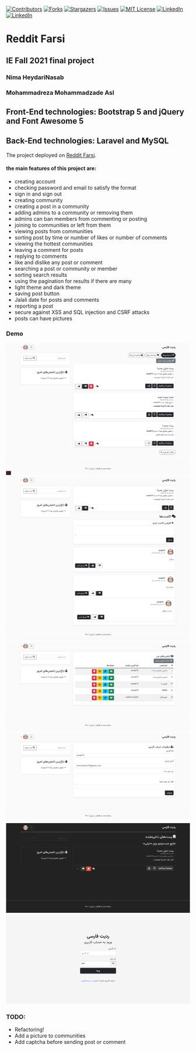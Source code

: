 [![Contributors][contributors-shield]][contributors-url]
[![Forks][forks-shield]][forks-url]
[![Stargazers][stars-shield]][stars-url]
[![Issues][issues-shield]][issues-url]
[![MIT License][license-shield]][license-url]
[![LinkedIn][linkedin-shield]][linkedin-url1]
[![LinkedIn][linkedin-shield]][linkedin-url2]


# Reddit Farsi
## IE Fall 2021 final project
### Nima HeydariNasab
### Mohammadreza Mohammadzade Asl
## Front-End technologies: Bootstrap 5 and jQuery and Font Awesome 5
## Back-End technologies: Laravel and MySQL


The project deployed on [Reddit Farsi](http://185.162.235.19/reddit-farsi/).


#### the main features of this project are:
- creating account
- checking password and email to satisfy the format
- sign in and sign out
- creating community
- creating a post in a community
- adding admins to a community or removing them
- admins can ban members from commenting or posting
- joining to communities or left from them
- viewing posts from communities
- sorting post by time or number of likes or number of comments
- viewing the hottest communities
- leaving a comment for posts
- replying to comments
- like and dislike any post or comment
- searching a post or community or member
- sorting search results
- using the pagination for results if there are many
- light theme and dark theme
- saving post button
- Jalali date for posts and comments
- reporting a post
- secure against XSS and SQL injection and CSRF attacks
- posts can have pictures

### Demo

![Image 1](images/01.png)
![Image 2](images/02.png)
![Image 3](images/03.png)
![Image 4](images/04.png)
![Image 5](images/05.png)
![Image 6](images/06.png)

### TODO:
- Refactoring!
- Add a picture to communities
- Add captcha before sending post or comment

<!-- MARKDOWN LINKS & IMAGES -->
<!-- https://www.markdownguide.org/basic-syntax/#reference-style-links -->
[contributors-shield]: https://img.shields.io/github/contributors/nimah79/reddit-farsi.svg?style=for-the-badge
[contributors-url]: https://github.com/nimah79/reddit-farsi/graphs/contributors
[forks-shield]: https://img.shields.io/github/forks/nimah79/reddit-farsi.svg?style=for-the-badge
[forks-url]: https://github.com/nimah79/reddit-farsi/network/members
[stars-shield]: https://img.shields.io/github/stars/nimah79/reddit-farsi.svg?style=for-the-badge
[stars-url]: https://github.com/nimah79/reddit-farsi/stargazers
[issues-shield]: https://img.shields.io/github/issues/nimah79/reddit-farsi.svg?style=for-the-badge
[issues-url]: https://github.com/nimah79/reddit-farsi/issues
[license-shield]: https://img.shields.io/github/license/nimah79/reddit-farsi.svg?style=for-the-badge
[license-url]: https://github.com/nimah79/reddit-farsi/blob/master/LICENSE.txt
[linkedin-shield]: https://img.shields.io/badge/-LinkedIn-black.svg?style=for-the-badge&logo=linkedin&colorB=555
[linkedin-url1]: https://www.linkedin.com/in/nimah79/
[linkedin-url2]: https://www.linkedin.com/in/mohammadreza-mohammadzade-asl-310824210/ 
